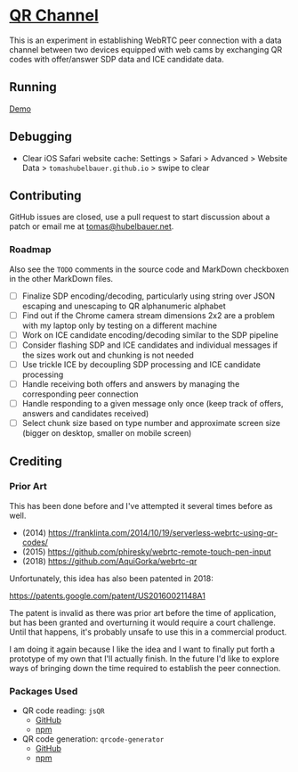 # [QR Channel](https://tomashubelbauer.github.io/qr-channel/)

This is an experiment in establishing WebRTC peer connection with a data channel between two devices equipped with web cams by
exchanging QR codes with offer/answer SDP data and ICE candidate data.

## Running

[Demo](https://tomashubelbauer.github.io/qr-channel/)

## Debugging

- Clear iOS Safari website cache: Settings > Safari > Advanced > Website Data > `tomashubelbauer.github.io` > swipe to clear

## Contributing

GitHub issues are closed, use a pull request to start discussion about a patch or email me at tomas@hubelbauer.net.

### Roadmap

Also see the `TODO` comments in the source code and MarkDown checkboxen in the other MarkDown files.

- [ ] Finalize SDP encoding/decoding, particularly using string over JSON escaping and unescaping to QR alphanumeric alphabet
- [ ] Find out if the Chrome camera stream dimensions 2x2 are a problem with my laptop only by testing on a different machine
- [ ] Work on ICE candidate encoding/decoding similar to the SDP pipeline
- [ ] Consider flashing SDP and ICE candidates and individual messages if the sizes work out and chunking is not needed
- [ ] Use trickle ICE by decoupling SDP processing and ICE candidate processing
- [ ] Handle receiving both offers and answers by managing the corresponding peer connection
- [ ] Handle responding to a given message only once (keep track of offers, answers and candidates received)
- [ ] Select chunk size based on type number and approximate screen size (bigger on desktop, smaller on mobile screen)

## Crediting

### Prior Art

This has been done before and I've attempted it several times before as well.

- (2014) https://franklinta.com/2014/10/19/serverless-webrtc-using-qr-codes/
- (2015) https://github.com/phiresky/webrtc-remote-touch-pen-input
- (2018) https://github.com/AquiGorka/webrtc-qr

Unfortunately, this idea has also been patented in 2018:

https://patents.google.com/patent/US20160021148A1

The patent is invalid as there was prior art before the time of application,
but has been granted and overturning it would require a court challenge.
Until that happens, it's probably unsafe to use this in a commercial product.

I am doing it again because I like the idea and I want to finally put forth a prototype of my own that I'll actually finish.
In the future I'd like to explore ways of bringing down the time required to establish the peer connection.

### Packages Used

- QR code reading: `jsQR`
  - [GitHub](https://github.com/cozmo/jsQR)
  - [npm](https://www.npmjs.com/package/jsqr)
- QR code generation: `qrcode-generator`
  - [GitHub](https://github.com/kazuhikoarase/qrcode-generator)
  - [npm](https://www.npmjs.com/package/qrcode-generator)
